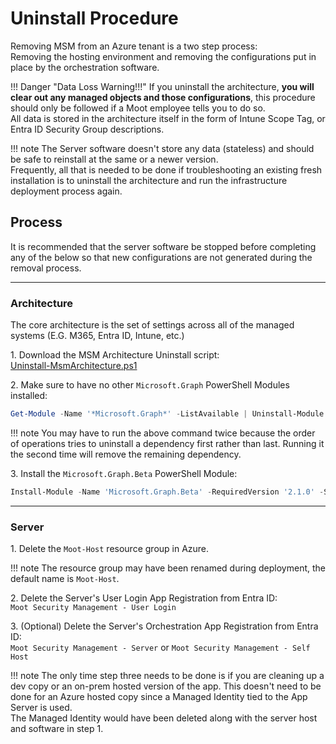 # Uninstall Procedure

Removing MSM from an Azure tenant is a two step process:  
Removing the hosting environment and removing the configurations put in place by the orchestration software.

!!! Danger "Data Loss Warning!!!"
    If you uninstall the architecture, **you will clear out any managed objects and those configurations**, this procedure should only be followed if a Moot employee tells you to do so.  
    All data is stored in the architecture itself in the form of Intune Scope Tag, or Entra ID Security Group descriptions.

!!! note
    The Server software doesn't store any data (stateless) and should be safe to reinstall at the same or a newer version.  
    Frequently, all that is needed to be done if troubleshooting an existing fresh installation is to uninstall the architecture and run the infrastructure deployment process again.

## Process

It is recommended that the server software be stopped before completing any of the below so that new configurations are not generated during the removal process.

---

### Architecture

The core architecture is the set of settings across all of the managed systems (E.G. M365, Entra ID, Intune, etc.)

1\. Download the MSM Architecture Uninstall script:  
[Uninstall-MsmArchitecture.ps1](Assets/Scripts/Uninstall-MsmArchitecture.ps1)

2\. Make sure to have no other `Microsoft.Graph` PowerShell Modules installed:

``` PowerShell title="Uninstall all Microsoft 365 Graph API PowerShell Modules"
Get-Module -Name '*Microsoft.Graph*' -ListAvailable | Uninstall-Module
```

!!! note
    You may have to run the above command twice because the order of operations tries to uninstall a dependency first rather than last. Running it the second time will remove the remaining dependency.

3\. Install the `Microsoft.Graph.Beta` PowerShell Module:

``` PowerShell title="Install Microsoft 365 Graph API Beta Modules"
Install-Module -Name 'Microsoft.Graph.Beta' -RequiredVersion '2.1.0' -Scope 'AllUsers'
```

---

### Server

1\. Delete the `Moot-Host` resource group in Azure.

!!! note
    The resource group may have been renamed during deployment, the default name is `Moot-Host`.

2\. Delete the Server's User Login App Registration from Entra ID:  
`Moot Security Management - User Login`

3\. (Optional) Delete the Server's Orchestration App Registration from Entra ID:  
`Moot Security Management - Server` or `Moot Security Management - Self Host`

!!! note
    The only time step three needs to be done is if you are cleaning up a dev copy or an on-prem hosted version of the app. This doesn't need to be done for an Azure hosted copy since a Managed Identity tied to the App Server is used.  
    The Managed Identity would have been deleted along with the server host and software in step 1.
